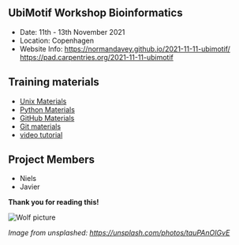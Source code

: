## UbiMotif Workshop Bioinformatics

* Date: 11th - 13th November 2021
* Location: Copenhagen
* Website Info: https://normandavey.github.io/2021-11-11-ubimotif/ https://pad.carpentries.org/2021-11-11-ubimotif

## Training materials

* [Unix Materials](https://swcarpentry.github.io/shell-novice/) 
* [Python Materials](https://idpfun.github.io/IDP_Python/)
* [GitHub Materials](https://malvikasharan.github.io/developing_collaborative_document/)
* [Git materials](https://swcarpentry.github.io/git-novice/)
* [video tutorial](https://www.youtube.com/watch?v=fTRtzsYo7Ho)

## Project Members

* Niels
* Javier

**Thank you for reading this!**

![Wolf picture](https://images.unsplash.com/photo-1588167056547-c183313da47c?ixid=MnwxMjA3fDB8MHxzZWFyY2h8OHx8d29sZiUyMG1vb258ZW58MHx8MHx8&ixlib=rb-1.2.1&auto=format&fit=crop&w=500&q=60)

*Image from unsplashed: https://unsplash.com/photos/tauPAnOIGvE*